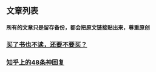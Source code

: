 ## 文章列表

#### 所有的文章只是留存备份，都会把原文链接贴出来，尊重原创

### [买了书也不读，还要不要买？](./book)

### [知乎上的48条神回复](./zhihu48)
